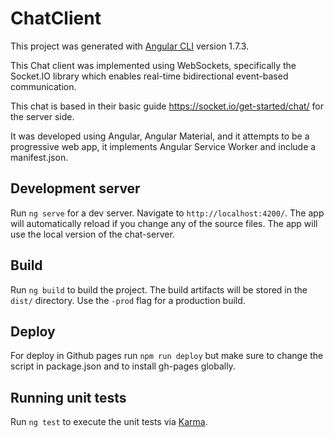# ChatClient

This project was generated with [Angular CLI](https://github.com/angular/angular-cli) version 1.7.3.

This Chat client was implemented using WebSockets, specifically the Socket.IO library which enables real-time bidirectional event-based communication.

This chat is based in their basic guide https://socket.io/get-started/chat/ for the server side.

It was developed using Angular, Angular Material, and it attempts to be a progressive web app, it implements Angular Service Worker and include a manifest.json.

## Development server

Run `ng serve` for a dev server. Navigate to `http://localhost:4200/`. The app will automatically reload if you change any of the source files. The app will use the local version of the chat-server.

## Build

Run `ng build` to build the project. The build artifacts will be stored in the `dist/` directory. Use the `-prod` flag for a production build.

## Deploy

For deploy in Github pages run `npm run deploy` but make sure to change the script in package.json and to install gh-pages globally.

## Running unit tests

Run `ng test` to execute the unit tests via [Karma](https://karma-runner.github.io).
